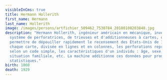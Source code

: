 ```yaml
---
visibleInCms: true
title: Hermann Hollerith
first_name: Hermann
last_name: Hollerith
image: /images/persons/artfichier_509462_7530784_20180108203848.jpg
description: "Hermann Hollerith, ingénieur américain en mécanique, invente un
  système de perforatrices, de trieuses et d'additionneuses à cartes, qui va
  permettre de dépouiller rapidement le recensement des États-Unis de 1890. Sur
  chaque carte, divisée en lignes et en colonnes, les perforations représentent,
  selon un code simple, les caractéristiques d'un individu : âge, sexe, métier,
  situation familiale, etc. La machine additionne ces données pour produire des
  statistiques."
birth: 1860
death: 1929
---
```

